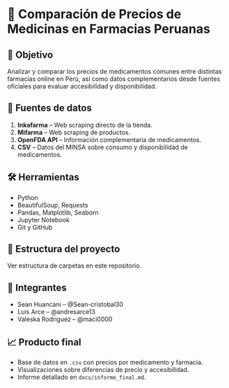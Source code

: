 # 💊 Comparación de Precios de Medicinas en Farmacias Peruanas

## 🧠 Objetivo

Analizar y comparar los precios de medicamentos comunes entre distintas farmacias online en Perú, así como datos complementarios desde fuentes oficiales para evaluar accesibilidad y disponibilidad.

## 📌 Fuentes de datos

1. **Inkafarma** – Web scraping directo de la tienda.
2. **Mifarma** – Web scraping de productos.
3. **OpenFDA API** – Información complementaria de medicamentos.
4. **CSV** – Datos del MINSA sobre consumo y disponibilidad de medicamentos.

## 🛠️ Herramientas

- Python
- BeautifulSoup, Requests
- Pandas, Matplotlib, Seaborn
- Jupyter Notebook
- Git y GitHub

## 📁 Estructura del proyecto

Ver estructura de carpetas en este repositorio.

## 👥 Integrantes

- Sean Huancani – @Sean-cristobal30
- Luis Arce – @andresarce13
- Valeska Rodriguez – @maci0000


## 📈 Producto final

- Base de datos en `.csv` con precios por medicamento y farmacia.
- Visualizaciones sobre diferencias de precio y accesibilidad.
- Informe detallado en `docs/informe_final.md`.
